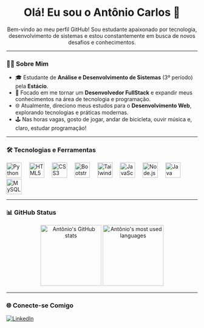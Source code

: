 <h1 align="center">Olá! Eu sou o Antônio Carlos 👋</h1>

<p align="center">Bem-vindo ao meu perfil GitHub! Sou estudante apaixonado por tecnologia, desenvolvimento de sistemas e estou constantemente em busca de novos desafios e conhecimentos.</p>

---

### 👨‍💻 Sobre Mim

- 🎓 Estudante de **Análise e Desenvolvimento de Sistemas** (3º período) pela **Estácio**.
- 🔭 Focado em me tornar um **Desenvolvedor FullStack** e expandir meus conhecimentos na área de tecnologia e programação.
- 🌐 Atualmente, direciono meus estudos para o **Desenvolvimento Web**, explorando tecnologias e práticas modernas.
- 🕹️ Nas horas vagas, gosto de jogar, andar de bicicleta, ouvir música e, claro, estudar programação!

---

### 🛠 Tecnologias e Ferramentas

<div align="left">
  <img src="https://cdn.jsdelivr.net/gh/devicons/devicon/icons/python/python-original.svg" height="40" alt="Python" />
  <img width="12" />
  <img src="https://cdn.jsdelivr.net/gh/devicons/devicon/icons/html5/html5-original.svg" height="40" alt="HTML5" />
  <img width="12" />
  <img src="https://cdn.jsdelivr.net/gh/devicons/devicon/icons/css3/css3-original.svg" height="40" alt="CSS3" />
  <img width="12" />
  <img src="https://cdn.jsdelivr.net/gh/devicons/devicon/icons/bootstrap/bootstrap-original.svg" height="40" alt="Bootstrap" />
  <img width="12" />
  <img src="https://cdn.jsdelivr.net/gh/devicons/devicon/icons/tailwindcss/tailwindcss-original-wordmark.svg" height="40" alt="TailwindCSS" />
  <img width="12" />
  <img src="https://cdn.jsdelivr.net/gh/devicons/devicon/icons/javascript/javascript-original.svg" height="40" alt="JavaScript" />
  <img width="12" />
  <img src="https://cdn.jsdelivr.net/gh/devicons/devicon/icons/nodejs/nodejs-original.svg" height="40" alt="Node.js" />
  <img width="12" />
  <img src="https://cdn.jsdelivr.net/gh/devicons/devicon/icons/java/java-original.svg" height="40" alt="Java" />
  <img width="12" />
  <img src="https://cdn.jsdelivr.net/gh/devicons/devicon/icons/mysql/mysql-original.svg" height="40" alt="MySQL" />
</div>

---

### 📊 GitHub Status

<div align="center">
  <img src="https://github-readme-stats.vercel.app/api?username=c0mcod&show_icons=true&include_all_commits=true&count_private=true&theme=dracula&hide_border=false" height="160" alt="Antônio's GitHub stats" />
  <img src="https://github-readme-stats.vercel.app/api/top-langs?username=c0mcod&layout=compact&langs_count=5&theme=dracula&hide_border=false" height="160" alt="Antônio's most used languages" />
</div>

---

### 🌐 Conecte-se Comigo

<div align="left">
  <a href="https://www.linkedin.com/in/antônio-carlos-da-silva-9533a9238" target="_blank">
    <img src="https://img.shields.io/badge/LinkedIn-0A66C2?style=for-the-badge&logo=linkedin&logoColor=white" alt="LinkedIn" />
  </a>
</div>
